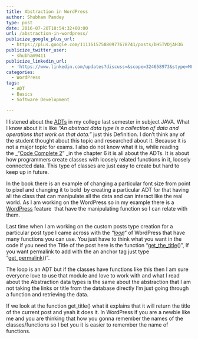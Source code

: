 ```yaml
---
title: Abstraction in WordPress
author: Shubham Pandey
type: post
date: 2016-07-20T18:54:32+00:00
url: /abstraction-in-wordpress/
publicize_google_plus_url:
  - https://plus.google.com/111161575880977678741/posts/bH5TVDjAH3G
publicize_twitter_user:
  - shubham9411
publicize_linkedin_url:
  - 'https://www.linkedin.com/updates?discuss=&scope=324658973&stype=M&topic=6161604045908750336&type=U&a=_1eY'
categories:
  - WordPress
tags:
  - ADT
  - Basics
  - Software Development

---
```

I listened about the [ADTs][1] in my college last semester in subject JAVA. What I know about it is like _&#8220;An abstract data type is a collection of data and operations that work on that data.&#8221;_ just this Definition. I don&#8217;t think any of the student thought about this topic and researched about it. Because it is not a major topic for exams. I also do not know what it is, while reading the _&#8220;[Code Complete 2][2]&#8221; _in the chapter 6 it is all about the ADTs. It is about how programmers create classes with loosely related functions in it, loosely connected data. This type of classes are just easy to create but hard to keep up in future.

In the book there is an example of changing a particular font size from point to pixel and changing it to bold  by creating a particular ADT for that having all the class that can manipulate all the data and can interact like the real world. As I am working on the WordPress so in my example there is a [WordPress][3] feature  that have the manipulating function so I can relate with them.

Last time when I am working on the custom posts type creation for a particular post type I came across with the _&#8220;[loop][4]&#8220;_ of WordPress that have many functions you can use. You just have to think what you want in the code if you need the Title of the post here is the function &#8220;[get\_the\_title][5]()&#8221;, If you want permalink to add with the an anchor tag just type &#8220;[get_permalink][6]()&#8221;.

The loop is an ADT but if the classes have functions like this then I am sure everyone love to use that module and love to work with and what I read about the Abstraction data types is the same about the abstraction that I am not taking the links or title from the database directly I&#8217;m just going through a function and retrieving the data.

If we look at the function get_title() what it explains that it will return the title of the current post and yeah it does it. In WordPress if you are a newbie like me and you are thinking that how you gonna remember the names of the classes/functions so I bet you it is easier to remember the name of functions.

 [1]: https://en.wikipedia.org/wiki/Abstract_data_type
 [2]: http://www.amazon.in/Complete-Microsoft-Press-Steve-Mcconnell/dp/9350041243
 [3]: http://wordpress.com
 [4]: https://codex.wordpress.org/The_Loop
 [5]: https://developer.wordpress.org/reference/functions/get_the_title/
 [6]: https://developer.wordpress.org/reference/functions/get_permalink/